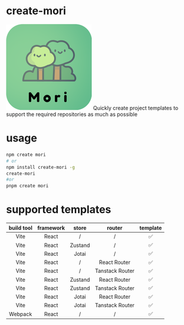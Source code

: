 # create-mori

<img src="./assets/logo1.5.png" />
Quickly create project templates to support the required repositories as much as possible

# usage

```bash
npm create mori
# or
npm install create-mori -g
create-mori
#or
pnpm create mori
```

# supported templates

| build tool | framework |  store  |     router      | template |
| :--------: | :-------: | :-----: | :-------------: | :------: |
|    Vite    |   React   |    /    |        /        |    ✅    |
|    Vite    |   React   | Zustand |        /        |    ✅    |
|    Vite    |   React   |  Jotai  |        /        |    ✅    |
|    Vite    |   React   |    /    |  React Router   |    ✅    |
|    Vite    |   React   |    /    | Tanstack Router |    ✅    |
|    Vite    |   React   | Zustand |  React Router   |    ✅    |
|    Vite    |   React   | Zustand | Tanstack Router |    ✅    |
|    Vite    |   React   |  Jotai  |  React Router   |    ✅    |
|    Vite    |   React   |  Jotai  | Tanstack Router |    ✅    |
|  Webpack   |   React   |    /    |        /        |    ✅    |

